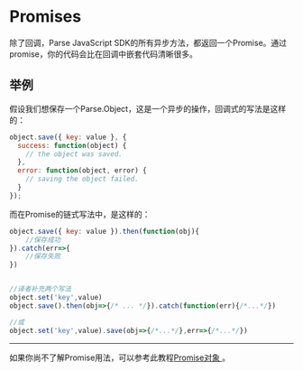 # Promises

除了回调，Parse JavaScript SDK的所有异步方法，都返回一个Promise。通过promise，你的代码会比在回调中嵌套代码清晰很多。

## 举例

假设我们想保存一个Parse.Object，这是一个异步的操作，回调式的写法是这样的：

```js
object.save({ key: value }, {
  success: function(object) {
    // the object was saved.
  },
  error: function(object, error) {
    // saving the object failed.
  }
});
```

而在Promise的链式写法中，是这样的：

```js
object.save({ key: value }).then(function(obj){
    //保存成功
}).catch(err=>{
    //保存失败
})


//译者补充两个写法
object.set('key',value)
object.save().then(obj=>{/* ... */}).catch(function(err){/*...*/})

//或
object.set('key',value).save(obj=>{/*...*/},err=>{/*...*/})
```

---

如果你尚不了解Promise用法，可以参考此教程[Promise对象 ](http://es6.ruanyifeng.com/#docs/promise)。

